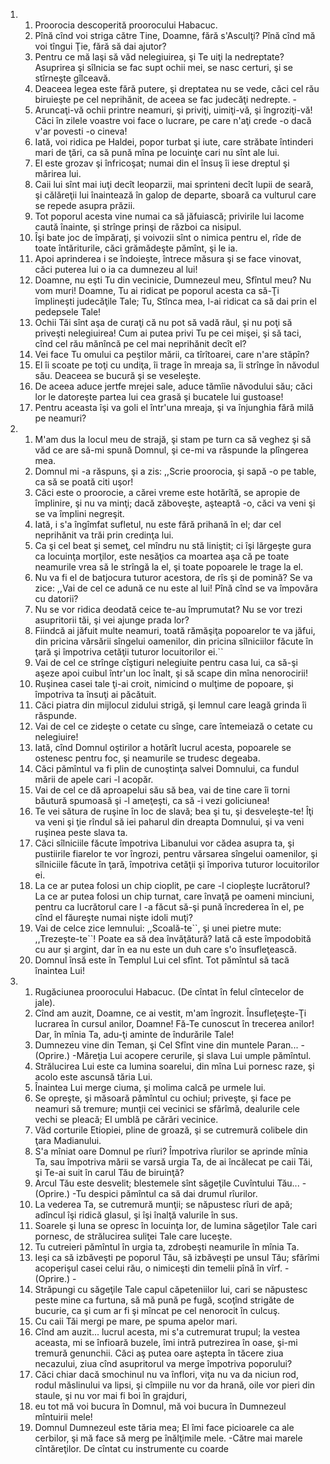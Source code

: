 <ol>
  <li>
    <ol>
      <li>Proorocia descoperită proorocului Habacuc.</li>
      <li>Pînă cînd voi striga către Tine, Doamne, fără s'Asculţi? Pînă cînd mă voi tîngui Ţie, fără să dai ajutor?</li>
      <li>Pentru ce mă laşi să văd nelegiuirea, şi Te uiţi la nedreptate? Asuprirea şi sîlnicia se fac supt ochii mei, se nasc certuri, şi se stîrneşte gîlceavă.</li>
      <li>Deaceea legea este fără putere, şi dreptatea nu se vede, căci cel rău biruieşte pe cel neprihănit, de aceea se fac judecăţi nedrepte. -</li>
      <li>Aruncaţi-vă ochii printre neamuri, şi priviţi, uimiţi-vă, şi îngroziţi-vă! Căci în zilele voastre voi face o lucrare, pe care n'aţi crede -o dacă v'ar povesti -o cineva!</li>
      <li>Iată, voi ridica pe Haldei, popor turbat şi iute, care străbate întinderi mari de ţări, ca să pună mîna pe locuinţe cari nu sînt ale lui.</li>
      <li>El este grozav şi înfricoşat; numai din el însuş îi iese dreptul şi mărirea lui.</li>
      <li>Caii lui sînt mai iuţi decît leoparzii, mai sprinteni decît lupii de seară, şi călăreţii lui înaintează în galop de departe, sboară ca vulturul care se repede asupra prăzii.</li>
      <li>Tot poporul acesta vine numai ca să jăfuiască; privirile lui lacome caută înainte, şi strînge prinşi de război ca nisipul.</li>
      <li>Îşi bate joc de împăraţi, şi voivozii sînt o nimica pentru el, rîde de toate întăriturile, căci grămădeşte pămînt, şi le ia.</li>
      <li>Apoi aprinderea i se îndoieşte, întrece măsura şi se face vinovat, căci puterea lui o ia ca dumnezeu al lui!</li>
      <li>Doamne, nu eşti Tu din vecinicie, Dumnezeul meu, Sfîntul meu? Nu vom muri! Doamne, Tu ai ridicat pe poporul acesta ca să-Ţi împlineşti judecăţile Tale; Tu, Stînca mea, l-ai ridicat ca să dai prin el pedepsele Tale!</li>
      <li>Ochii Tăi sînt aşa de curaţi că nu pot să vadă răul, şi nu poţi să priveşti nelegiuirea! Cum ai putea privi Tu pe cei mişei, şi să taci, cînd cel rău mănîncă pe cel mai neprihănit decît el?</li>
      <li>Vei face Tu omului ca peştilor mării, ca tîrîtoarei, care n'are stăpîn?</li>
      <li>El îi scoate pe toţi cu undiţa, îi trage în mreaja sa, îi strînge în năvodul său. Deaceea se bucură şi se veseleşte.</li>
      <li>De aceea aduce jertfe mrejei sale, aduce tămîie năvodului său; căci lor le datoreşte partea lui cea grasă şi bucatele lui gustoase!</li>
      <li>Pentru aceasta îşi va goli el într'una mreaja, şi va înjunghia fără milă pe neamuri?</li>
    </ol>
  </li>
  <li>
    <ol>
      <li>M'am dus la locul meu de strajă, şi stam pe turn ca să veghez şi să văd ce are să-mi spună Domnul, şi ce-mi va răspunde la plîngerea mea.</li>
      <li>Domnul mi -a răspuns, şi a zis: ,,Scrie proorocia, şi sapă -o pe table, ca să se poată citi uşor!</li>
      <li>Căci este o proorocie, a cărei vreme este hotărîtă, se apropie de împlinire, şi nu va minţi; dacă zăboveşte, aşteaptă -o, căci va veni şi se va împlini negreşit.</li>
      <li>Iată, i s'a îngîmfat sufletul, nu este fără prihană în el; dar cel neprihănit va trăi prin credinţa lui.</li>
      <li>Ca şi cel beat şi semeţ, cel mîndru nu stă liniştit; ci îşi lărgeşte gura ca locuinţa morţilor, este nesăţios ca moartea aşa că pe toate neamurile vrea să le strîngă la el, şi toate popoarele le trage la el.</li>
      <li>Nu va fi el de batjocura tuturor acestora, de rîs şi de pomină? Se va zice: ,,Vai de cel ce adună ce nu este al lui! Pînă cînd se va împovăra cu datorii?</li>
      <li>Nu se vor ridica deodată ceice te-au împrumutat? Nu se vor trezi asupritorii tăi, şi vei ajunge prada lor?</li>
      <li>Fiindcă ai jăfuit multe neamuri, toată rămăşiţa popoarelor te va jăfui, din pricina vărsării sîngelui oamenilor, din pricina sîlniciilor făcute în ţară şi împotriva cetăţii tuturor locuitorilor ei.``</li>
      <li>Vai de cel ce strînge cîştiguri nelegiuite pentru casa lui, ca să-şi aşeze apoi cuibul într'un loc înalt, şi să scape din mîna nenorocirii!</li>
      <li>Ruşinea casei tale ţi-ai croit, nimicind o mulţime de popoare, şi împotriva ta însuţi ai păcătuit.</li>
      <li>Căci piatra din mijlocul zidului strigă, şi lemnul care leagă grinda îi răspunde.</li>
      <li>Vai de cel ce zideşte o cetate cu sînge, care întemeiază o cetate cu nelegiuire!</li>
      <li>Iată, cînd Domnul oştirilor a hotărît lucrul acesta, popoarele se ostenesc pentru foc, şi neamurile se trudesc degeaba.</li>
      <li>Căci pămîntul va fi plin de cunoştinţa salvei Domnului, ca fundul mării de apele cari -l acopăr.</li>
      <li>Vai de cel ce dă aproapelui său să bea, vai de tine care îi torni băutură spumoasă şi -l ameţeşti, ca să -i vezi goliciunea!</li>
      <li>Te vei sătura de ruşine în loc de slavă; bea şi tu, şi desveleşte-te! Îţi va veni şi ţie rîndul să iei paharul din dreapta Domnului, şi va veni ruşinea peste slava ta.</li>
      <li>Căci sîlniciile făcute împotriva Libanului vor cădea asupra ta, şi pustiirile fiarelor te vor îngrozi, pentru vărsarea sîngelui oamenilor, şi sîlniciile făcute în ţară, împotriva cetăţii şi împoriva tuturor locuitorilor ei.</li>
      <li>La ce ar putea folosi un chip cioplit, pe care -l ciopleşte lucrătorul? La ce ar putea folosi un chip turnat, care învaţă pe oameni minciuni, pentru ca lucrătorul care l -a făcut să-şi pună încrederea în el, pe cînd el făureşte numai nişte idoli muţi?</li>
      <li>Vai de celce zice lemnului: ,,Scoală-te``, şi unei pietre mute: ,,Trezeşte-te``! Poate ea să dea învăţătură? Iată că este împodobită cu aur şi argint, dar în ea nu este un duh care s'o însufleţească.</li>
      <li>Domnul însă este în Templul Lui cel sfînt. Tot pămîntul să tacă înaintea Lui!</li>
    </ol>
  </li>
  <li>
    <ol>
      <li>Rugăciunea proorocului Habacuc. (De cîntat în felul cîntecelor de jale).</li>
      <li>Cînd am auzit, Doamne, ce ai vestit, m'am îngrozit. Însufleţeşte-Ţi lucrarea în cursul anilor, Doamne! Fă-Te cunoscut în trecerea anilor! Dar, în mînia Ta, adu-ţi aminte de îndurările Tale!</li>
      <li>Dumnezeu vine din Teman, şi Cel Sfînt vine din muntele Paran... -(Oprire.) -Măreţia Lui acopere cerurile, şi slava Lui umple pămîntul.</li>
      <li>Strălucirea Lui este ca lumina soarelui, din mîna Lui pornesc raze, şi acolo este ascunsă tăria Lui.</li>
      <li>Înaintea Lui merge ciuma, şi molima calcă pe urmele lui.</li>
      <li>Se opreşte, şi măsoară pămîntul cu ochiul; priveşte, şi face pe neamuri să tremure; munţii cei vecinici se sfărîmă, dealurile cele vechi se pleacă; El umblă pe cărări vecinice.</li>
      <li>Văd corturile Etiopiei, pline de groază, şi se cutremură colibele din ţara Madianului.</li>
      <li>S'a mîniat oare Domnul pe rîuri? Împotriva rîurilor se aprinde mînia Ta, sau împotriva mării se varsă urgia Ta, de ai încălecat pe caii Tăi, şi Te-ai suit în carul Tău de biruinţă?</li>
      <li>Arcul Tău este desvelit; blestemele sînt săgeţile Cuvîntului Tău... -(Oprire.) -Tu despici pămîntul ca să dai drumul rîurilor.</li>
      <li>La vederea Ta, se cutremură munţii; se năpustesc rîuri de apă; adîncul îşi ridică glasul, şi îşi înalţă valurile în sus.</li>
      <li>Soarele şi luna se opresc în locuinţa lor, de lumina săgeţilor Tale cari pornesc, de strălucirea suliţei Tale care luceşte.</li>
      <li>Tu cutreieri pămîntul în urgia ta, zdrobeşti neamurile în mînia Ta.</li>
      <li>Ieşi ca să izbăveşti pe poporul Tău, să izbăveşti pe unsul Tău; sfărîmi acoperişul casei celui rău, o nimiceşti din temelii pînă în vîrf. -(Oprire.) -</li>
      <li>Străpungi cu săgeţile Tale capul căpeteniilor lui, cari se năpustesc peste mine ca furtuna, să mă pună pe fugă, scoţînd strigăte de bucurie, ca şi cum ar fi şi mîncat pe cel nenorocit în culcuş.</li>
      <li>Cu caii Tăi mergi pe mare, pe spuma apelor mari.</li>
      <li>Cînd am auzit... lucrul acesta, mi s'a cutremurat trupul; la vestea aceasta, mi se înfioară buzele, îmi intră putrezirea în oase, şi-mi tremură genunchii. Căci aş putea oare aştepta în tăcere ziua necazului, ziua cînd asupritorul va merge împotriva poporului?</li>
      <li>Căci chiar dacă smochinul nu va înflori, viţa nu va da niciun rod, rodul măslinului va lipsi, şi cîmpiile nu vor da hrană, oile vor pieri din staule, şi nu vor mai fi boi în grajduri,</li>
      <li>eu tot mă voi bucura în Domnul, mă voi bucura în Dumnezeul mîntuirii mele!</li>
      <li>Domnul Dumnezeul este tăria mea; El îmi face picioarele ca ale cerbilor, şi mă face să merg pe înălţimile mele. -Către mai marele cîntăreţilor. De cîntat cu instrumente cu coarde</li>
    </ol>
  </li>
</ol>